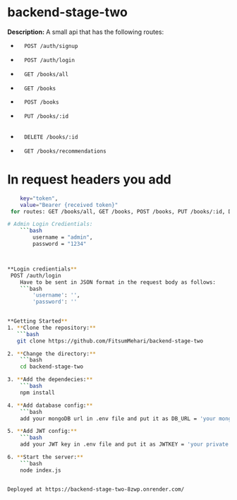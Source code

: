 # backend-stage-two

**Description:**
A small api that has the following routes: 
- ```bash
    POST /auth/signup

- ```bash
    POST /auth/login

- ```bash
    GET /books/all

- ```bash
    GET /books

- ```bash
    POST /books

- ```bash
    PUT /books/:id
    
- ```bash
    DELETE /books/:id

- ```bash
    GET /books/recommendations


# In request headers you add 
```bash
    key="token",
    value="Bearer {received token}"
 for routes: GET /books/all, GET /books, POST /books, PUT /books/:id, DELETE /books/:id, GET /books/recommendations

# Admin Login Credientials:
    ```bash 
        username = "admin",
        password = "1234"



**Login credientials**
 POST /auth/login
    Have to be sent in JSON format in the request body as follows: 
    ```bash
        'username': '',
        'password': ''
    

**Getting Started**
1. **Clone the repository:**
   ```bash
   git clone https://github.com/FitsumMehari/backend-stage-two

2. **Change the directory:**
    ```bash
    cd backend-stage-two

3. **Add the dependecies:**
    ```bash
    npm install

4. **Add database config:**
    ```bash
    add your mongoDB url in .env file and put it as DB_URL = 'your mongodb url'

5. **Add JWT config:**
    ```bash
    add your JWT key in .env file and put it as JWTKEY = 'your private JWT key'

6. **Start the server:**
    ```bash
    node index.js


Deployed at https://backend-stage-two-8zwp.onrender.com/